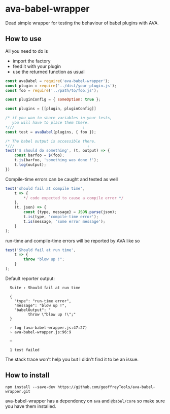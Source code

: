 # ava-babel-wrapper

Dead simple wrapper for testing the behaviour of babel plugins with AVA.

## How to use
All you need to do is 
- import the factory
- feed it with your plugin
- use the returned function as usual
```javascript
const avaBabel = require('ava-babel-wrapper');
const plugin = require('../dist/your-plugin.js');
const foo = require('../path/to/foo.js');

const pluginConfig = { someOption: true };

const plugins = [[plugin, pluginConfig]]

/* if you wan to share variables in your tests,
   you will have to place them there.
*///                              ↓
const test = avaBabel(plugins, { foo });

/* The babel output is accessible there.
*///                                ↓
test('$ should do something', (t, output) => {
    const barfoo = $(foo);
    t.is(barfoo, 'something was done !');
    t.log(output);
})
```

Compile-time errors can be caught and tested as well

```javascript
test('should fail at compile time', 
    t => {
        */ code expected to cause a compile error */
    },
    (t, json) => {
        const {type, message} = JSON.parse(json);
        t.is(type, 'compile-time error');
        t.is(message, 'some error message');
    }
);
```

run-time and compile-time errors will be reported by AVA like so

```javascript
test('Should fail at run time', 
    t => {
        throw "blow up !";
    }
);
```
Default reporter output: 
```
  Suite › Should fail at run time

  {
    "type": "run-time error",
    "message": "blow up !",
    "babelOutput": "
          throw \"blow up !\";"
  }

  › log (ava-babel-wrapper.js:47:27)
  › ava-babel-wrapper.js:96:9

  ─

  1 test failed
```
The stack trace won't help you but I didn't find it to be an issue.

## How to install

```
npm install --save-dev https://github.com/geoffreyTools/ava-babel-wrapper.git
```

ava-babel-wrapper has a dependency on `ava` and `@babel/core` so make sure you have them installed.